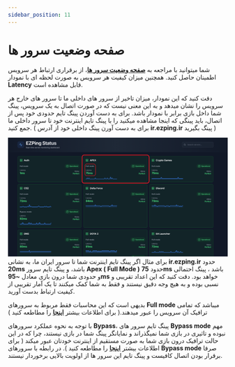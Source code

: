 ```yaml
---
sidebar_position: 11
---
```


# صفحه وضعیت سرور ها

شما میتوانید با مراجعه به **[صفحه وضعیت سرور ها](https://status.ezping.ir/)**، از برقراری ارتباط هر سرویس اطمینان حاصل کنید. همچنین میزان کیفیت هر سرویس به صورت لحظه ای با نمودار **Latency** قابل مشاهده است.

دقت کنید که این نمودار، میزان تاخیر از سرور های داخلی ما تا سرور های خارج هر سرویس را نشان میدهد و به این معنی نیست که در صورت اتصال به یک سرویس، پینگ شما داخل بازی برابر با نمودار باشد. برای به دست آوردن پینگ تایم حدودی خود پس از اتصال، باید پینگی که اینجا مشاهده میکنید را با پینگ تایم اینترنت خود تا سرور داخلی ما جمع کنید. ( برای به دست آورن پینگ داخلی خود از آدرس **ir.ezping.ir** پینگ بگیرید )


![winver-run](./img/statusexample.png)
برای مثال اگر پینگ تایم اینترنت شما تا سرور ایران ما، به نشانی **ir.ezping.ir** حدود **20ms** باشد، و پینگ تایم سرور **Apex ( Full Mode )** حدود **75ms** باشد ، پینگ احتمالی و حدودی شما درون بازی معادل **~95ms** خواهد بود. دقت کنید که این اعداد تقریبی و نسبی بوده و به هیچ وجه دقیق نیستند و فقط به شما کمک میکنند تا یک آمار تقریبی از کیفیت ارتباط بدست آورید.

بدیهی است که این محاسبات فقط مربوط به سرورهای **Full mode** میباشد که تمامی ترافیک آن سرویس را عبور میدهند.( برای اطلاعات بیشتر **[اینجا](https://docs.ezping.ir/how-it-works/bypassvsfull)** را مطاطعه کنید )


با توجه به نحوه عملکرد سرورهای **Bypass**، پینگ تایم سرور های **Bypass mode** مهم نبوده و تاثیری در بازی شما نمیگذراند و نمایانگر پینگ شما در بازی نیستند، چرا که در این حالت ترافیک درون بازی شما به صورت مستقیم از اینترنت خودتان عبور میکند ( برای اطلاعات بیشتر **[اینجا](https://docs.ezping.ir/how-it-works/bypassvsfull)** را مطاطعه کنید ).
در رابطه با سرورهای **Bypass mode** صرفا برقرار بودن اتصال کافیست و پینگ تایم این سرور ها از اولویت بالایی برخوردار نیستند.
